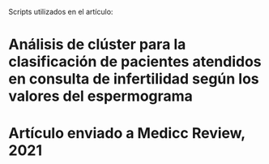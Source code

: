 Scripts utilizados en el artículo:
# Análisis de clúster para la clasificación de pacientes atendidos en consulta de infertilidad según los valores del espermograma

# Artículo enviado a Medicc Review, 2021
